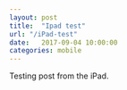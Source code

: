 ```yaml
---
layout: post
title:  "Ipad test"
url: "/iPad-test"
date:   2017-09-04 10:00:00
categories: mobile
---
```


Testing post from the iPad.